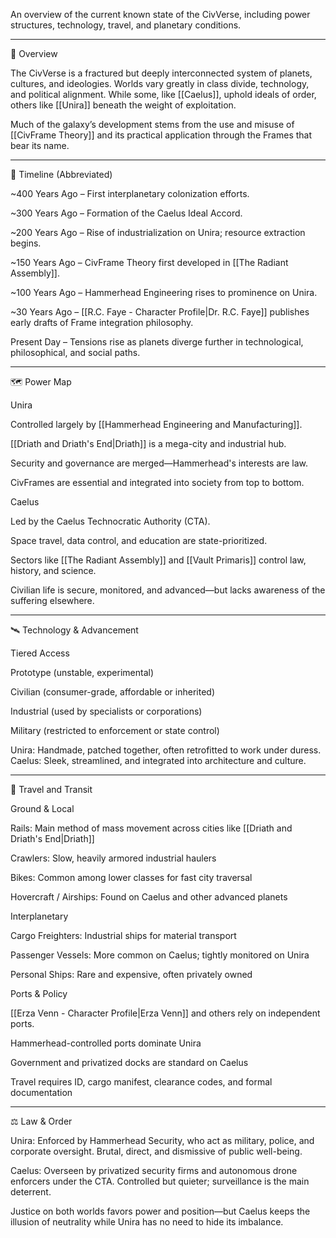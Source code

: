 
An overview of the current known state of the CivVerse, including power structures, technology, travel, and planetary conditions.


---

🌌 Overview

The CivVerse is a fractured but deeply interconnected system of planets, cultures, and ideologies. Worlds vary greatly in class divide, technology, and political alignment. While some, like [[Caelus]], uphold ideals of order, others like [[Unira]] beneath the weight of exploitation.

Much of the galaxy’s development stems from the use and misuse of [[CivFrame Theory]] and its practical application through the Frames that bear its name.


---

📜 Timeline (Abbreviated)

~400 Years Ago – First interplanetary colonization efforts.

~300 Years Ago – Formation of the Caelus Ideal Accord.

~200 Years Ago – Rise of industrialization on Unira; resource extraction begins.

~150 Years Ago – CivFrame Theory first developed in [[The Radiant Assembly]].

~100 Years Ago – Hammerhead Engineering rises to prominence on Unira.

~30 Years Ago – [[R.C. Faye - Character Profile|Dr. R.C. Faye]] publishes early drafts of Frame integration philosophy.

Present Day – Tensions rise as planets diverge further in technological, philosophical, and social paths.



---

🗺️ Power Map

Unira

Controlled largely by [[Hammerhead Engineering and Manufacturing]].

[[Driath and Driath's End|Driath]] is a mega-city and industrial hub.

Security and governance are merged—Hammerhead's interests are law.

CivFrames are essential and integrated into society from top to bottom.


Caelus

Led by the Caelus Technocratic Authority (CTA).

Space travel, data control, and education are state-prioritized.

Sectors like [[The Radiant Assembly]] and [[Vault Primaris]] control law, history, and science.

Civilian life is secure, monitored, and advanced—but lacks awareness of the suffering elsewhere.



---

🛰️ Technology & Advancement

Tiered Access

Prototype (unstable, experimental)

Civilian (consumer-grade, affordable or inherited)

Industrial (used by specialists or corporations)

Military (restricted to enforcement or state control)


Unira: Handmade, patched together, often retrofitted to work under duress.
Caelus: Sleek, streamlined, and integrated into architecture and culture.


---

🚚 Travel and Transit

Ground & Local

Rails: Main method of mass movement across cities like [[Driath and Driath's End|Driath]]

Crawlers: Slow, heavily armored industrial haulers

Bikes: Common among lower classes for fast city traversal

Hovercraft / Airships: Found on Caelus and other advanced planets


Interplanetary

Cargo Freighters: Industrial ships for material transport

Passenger Vessels: More common on Caelus; tightly monitored on Unira

Personal Ships: Rare and expensive, often privately owned


Ports & Policy

[[Erza Venn - Character Profile|Erza Venn]] and others rely on independent ports. 

Hammerhead-controlled ports dominate Unira

Government and privatized docks are standard on Caelus

Travel requires ID, cargo manifest, clearance codes, and formal documentation



---

⚖️ Law & Order

Unira: Enforced by Hammerhead Security, who act as military, police, and corporate oversight. Brutal, direct, and dismissive of public well-being.

Caelus: Overseen by privatized security firms and autonomous drone enforcers under the CTA. Controlled but quieter; surveillance is the main deterrent.


Justice on both worlds favors power and position—but Caelus keeps the illusion of neutrality while Unira has no need to hide its imbalance.

